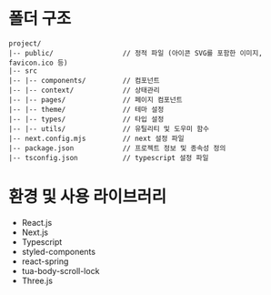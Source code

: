 # 폴더 구조

```
project/
|-- public/                 // 정적 파일 (아이콘 SVG를 포함한 이미지, favicon.ico 등)
|-- src
|-- |-- components/         // 컴포넌트
|-- |-- context/            // 상태관리
|-- |-- pages/              // 페이지 컴포넌트
|-- |-- theme/              // 테마 설정
|-- |-- types/              // 타입 설정
|-- |-- utils/              // 유틸리티 및 도우미 함수
|-- next.config.mjs         // next 설정 파일
|-- package.json            // 프로젝트 정보 및 종속성 정의
|-- tsconfig.json           // typescript 설정 파일
```

# 환경 및 사용 라이브러리

- React.js
- Next.js
- Typescript
- styled-components
- react-spring
- tua-body-scroll-lock
- Three.js
